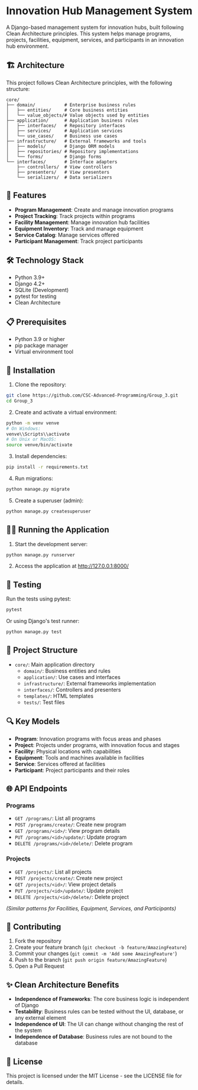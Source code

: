 # Innovation Hub Management System

A Django-based management system for innovation hubs, built following Clean Architecture principles. This system helps manage programs, projects, facilities, equipment, services, and participants in an innovation hub environment.

## 🏗️ Architecture

This project follows Clean Architecture principles, with the following structure:

```
core/
├── domain/           # Enterprise business rules
│   ├── entities/     # Core business entities
│   └── value_objects/# Value objects used by entities
├── application/      # Application business rules
│   ├── interfaces/   # Repository interfaces
│   ├── services/     # Application services
│   └── use_cases/    # Business use cases
├── infrastructure/   # External frameworks and tools
│   ├── models/       # Django ORM models
│   ├── repositories/ # Repository implementations
│   └── forms/        # Django forms
└── interfaces/       # Interface adapters
    ├── controllers/  # View controllers
    ├── presenters/   # View presenters
    └── serializers/  # Data serializers
```

## 🚀 Features

- **Program Management**: Create and manage innovation programs
- **Project Tracking**: Track projects within programs
- **Facility Management**: Manage innovation hub facilities
- **Equipment Inventory**: Track and manage equipment
- **Service Catalog**: Manage services offered
- **Participant Management**: Track project participants

## 🛠️ Technology Stack

- Python 3.9+
- Django 4.2+
- SQLite (Development)
- pytest for testing
- Clean Architecture

## 📋 Prerequisites

- Python 3.9 or higher
- pip package manager
- Virtual environment tool

## 🔧 Installation

1. Clone the repository:
```bash
git clone https://github.com/CSC-Advanced-Programming/Group_3.git
cd Group_3
```

2. Create and activate a virtual environment:
```bash
python -m venv venve
# On Windows:
venve\\Scripts\\activate
# On Unix or MacOS:
source venve/bin/activate
```

3. Install dependencies:
```bash
pip install -r requirements.txt
```

4. Run migrations:
```bash
python manage.py migrate
```

5. Create a superuser (admin):
```bash
python manage.py createsuperuser
```

## 🏃‍♂️ Running the Application

1. Start the development server:
```bash
python manage.py runserver
```

2. Access the application at http://127.0.0.1:8000/

## 🧪 Testing

Run the tests using pytest:
```bash
pytest
```

Or using Django's test runner:
```bash
python manage.py test
```

## 📁 Project Structure

- `core/`: Main application directory
  - `domain/`: Business entities and rules
  - `application/`: Use cases and interfaces
  - `infrastructure/`: External frameworks implementation
  - `interfaces/`: Controllers and presenters
  - `templates/`: HTML templates
  - `tests/`: Test files

## 🔍 Key Models

- **Program**: Innovation programs with focus areas and phases
- **Project**: Projects under programs, with innovation focus and stages
- **Facility**: Physical locations with capabilities
- **Equipment**: Tools and machines available in facilities
- **Service**: Services offered at facilities
- **Participant**: Project participants and their roles

## 🌐 API Endpoints

### Programs
- `GET /programs/`: List all programs
- `POST /programs/create/`: Create new program
- `GET /programs/<id>/`: View program details
- `PUT /programs/<id>/update/`: Update program
- `DELETE /programs/<id>/delete/`: Delete program

### Projects
- `GET /projects/`: List all projects
- `POST /projects/create/`: Create new project
- `GET /projects/<id>/`: View project details
- `PUT /projects/<id>/update/`: Update project
- `DELETE /projects/<id>/delete/`: Delete project

*(Similar patterns for Facilities, Equipment, Services, and Participants)*

## 🤝 Contributing

1. Fork the repository
2. Create your feature branch (`git checkout -b feature/AmazingFeature`)
3. Commit your changes (`git commit -m 'Add some AmazingFeature'`)
4. Push to the branch (`git push origin feature/AmazingFeature`)
5. Open a Pull Request

## ✨ Clean Architecture Benefits

- **Independence of Frameworks**: The core business logic is independent of Django
- **Testability**: Business rules can be tested without the UI, database, or any external element
- **Independence of UI**: The UI can change without changing the rest of the system
- **Independence of Database**: Business rules are not bound to the database

## 📄 License

This project is licensed under the MIT License - see the LICENSE file for details.
